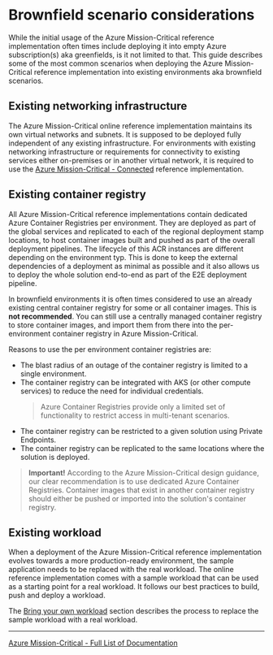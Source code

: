 # Brownfield scenario considerations

While the initial usage of the Azure Mission-Critical reference implementation often times include deploying it into empty Azure subscription(s) aka greenfields, is it not limited to that. This guide describes some of the most common scenarios when deploying the Azure Mission-Critical reference implementation into existing environments aka brownfield scenarios.

## Existing networking infrastructure

The Azure Mission-Critical online reference implementation maintains its own virtual networks and subnets. It is supposed to be deployed fully independent of any existing infrastructure. For environments with existing networking infrastructure or requirements for connectivity to existing services either on-premises or in another virtual network, it is required to use the [Azure Mission-Critical - Connected](https://github.com/Azure/Mission-Critical-Connected/) reference implementation.

## Existing container registry

All Azure Mission-Critical reference implementations contain dedicated Azure Container Registries per environment. They are deployed as part of the global services and replicated to each of the regional deployment stamp locations, to host container images built and pushed as part of the overall deployment pipelines. The lifecycle of this ACR instances are different depending on the environment typ. This is done to keep the external dependencies of a deployment as minimal as possible and it also allows us to deploy the whole solution end-to-end as part of the E2E deployment pipeline.

In brownfield environments it is often times considered to use an already existing central container registry for some or all container images. This is **not recommended**. You can still use a centrally managed container registry to store container images, and import them from there into the per-environment container registry in Azure Mission-Critical.

Reasons to use the per environment container registries are:

- The blast radius of an outage of the container registry is limited to a single environment.
- The container registry can be integrated with AKS (or other compute services) to reduce the need for individual credentials.
  > Azure Container Registries provide only a limited set of functionality to restrict access in multi-tenant scenarios.
- The container registry can be restricted to a given solution using Private Endpoints.
- The container registry can be replicated to the same locations where the solution is deployed.

> **Important!** According to the Azure Mission-Critical design guidance, our clear recommendation is to use dedicated Azure Container Registries. Container images that exist in another container registry should either be pushed or imported into the solution's container registry.

## Existing workload

When a deployment of the Azure Mission-Critical reference implementation evolves towards a more production-ready environment, the sample application needs to be replaced with the real workload. The online reference implementation comes with a sample workload that can be used as a starting point for a real workload. It follows our best practices to build, push and deploy a workload.

The [Bring your own workload](./Bring-your-own-workload.md) section describes the process to replace the sample workload with a real workload.

---

[Azure Mission-Critical - Full List of Documentation](/docs/README.md)
